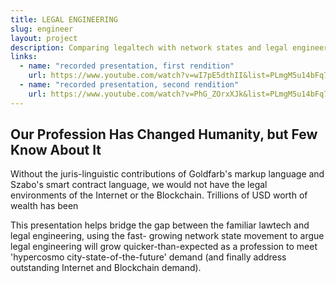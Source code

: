 ```yaml
---
title: LEGAL ENGINEERING
slug: engineer
layout: project
description: Comparing legaltech with network states and legal engineering industries.
links:
  - name: "recorded presentation, first rendition"
    url: https://www.youtube.com/watch?v=wI7pE5dthII&list=PLmgM5u14bFq71Tpwg5DLje2JQiAfKX3sX&index=6
  - name: "recorded presentation, second rendition"
    url: https://www.youtube.com/watch?v=PhG_ZOrxXJk&list=PLmgM5u14bFq71Tpwg5DLje2JQiAfKX3sX&index=1
---
```


## Our Profession Has Changed Humanity, but Few Know About It

Without the juris-linguistic contributions of Goldfarb's markup language and Szabo's smart contract language, we would not have the legal environments of the Internet or the Blockchain. Trillions of USD worth of wealth has been 

This presentation helps bridge the gap between the familiar lawtech and legal engineering, using the fast- growing network state movement to argue legal engineering will grow quicker-than-expected as a profession to meet 'hypercosmo city-state-of-the-future' demand (and finally address outstanding Internet and Blockchain demand).
